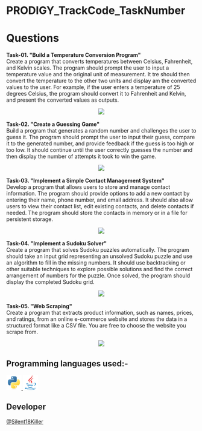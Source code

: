 # PRODIGY_TrackCode_TaskNumber

# Questions
**Task-01. "Build a Temperature Conversion Program"** <br>
Create a program that converts temperatures between Celsius, Fahrenheit, and Kelvin scales. The program should prompt the user to input a temperature value and the original              unit of measurement. It tre should then convert the temperature to the other two units and display am the converted values to the user. For example, if the user enters a                 temperature of 25 degrees Celsius, the program should convert it to Fahrenheit and Kelvin, and present the converted values as outputs. <br>

<p align="center">
  <img src="https://github.com/Silent18Killer/PRODIGY_TrackCode_TaskNumber/assets/139036518/24e44724-473a-4dfd-a243-7e5cc59b5ce1"/>
</p>
          
**Task-02. "Create a Guessing Game"** <br>
Build a program that generates a random number and challenges the user to guess it. The program should prompt the user to input their guess, compare it to the generated number, and provide feedback if the guess is too high or too low. It should continue until the user correctly guesses the number and then display the number of attempts it took to win the game.

<p align="center">
  <img src="https://github.com/Silent18Killer/PRODIGY_TrackCode_TaskNumber/assets/139036518/80393e1a-7009-4250-9aac-467ee2f35416"/>
</p>

**Task-03. "Implement a Simple Contact Management System"** <br>
Develop a program that allows users to store and manage contact information. The program should provide options to add a new contact by entering their name, phone number, and email address. It should also allow users to view their contact list, edit existing contacts, and delete contacts if needed. The program should store the contacts in memory or in a file for persistent storage.

<p align="center">
  <img src="https://github.com/Silent18Killer/PRODIGY_TrackCode_TaskNumber/assets/139036518/4f3c2c16-3ef7-45ce-8ca3-c5b369e38ba0"/>
</p>

**Task-04. "Implement a Sudoku Solver"** <br>
Create a program that solves Sudoku puzzles automatically. The program should take an input grid representing an unsolved Sudoku puzzle and use an algorithm to fill in the missing numbers.
It should use backtracking or other suitable techniques to explore possible solutions and find the correct arrangement of numbers for the puzzle. Once solved, the program should display the completed Sudoku grid.

<p align="center">
  <img src="https://github.com/Silent18Killer/PRODIGY_TrackCode_TaskNumber/assets/139036518/2f84046e-0f34-44ea-b8f5-323c13454570"/>
</p>

**Task-05. "Web Scraping"** <br>
Create a program that extracts product information, such as names, prices, and ratings, from an online e-commerce website and stores the data in a structured format like a CSV file.
You are free to choose the website you scrape from.

<p align="center">
  <img src="https://github.com/Silent18Killer/PRODIGY_TrackCode_TaskNumber/assets/139036518/06d0e4d4-3bb1-4501-9af0-7414e6b7e894"/>
</p>


## Programming languages used:-
<p align="left">
          <a href="https://www.python.org" target="_blank" rel="noreferrer"> <img src="https://raw.githubusercontent.com/devicons/devicon/master/icons/python/python-original.svg" alt="python" width="40" height="40"/> </a> 
          <a href="https://www.java.com" target="_blank" rel="noreferrer"> <img src="https://raw.githubusercontent.com/devicons/devicon/master/icons/java/java-original.svg" alt="java" width="40" height="40"/> </a> 
</p>

## Developer
   [@Silent18Killer](https://github.com/Silent18Killer)
